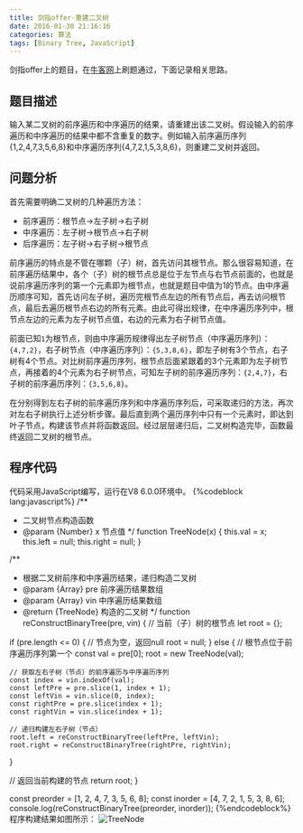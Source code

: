 ```yaml
---
title: 剑指offer-重建二叉树
date: 2016-01-30 21:16:16
categories: 算法
tags: [Binary Tree, JavaScript]
---
```

剑指offer上的题目，在[牛客网](https://www.nowcoder.com/)上刷题通过，下面记录相关思路。

## 题目描述
输入某二叉树的前序遍历和中序遍历的结果，请重建出该二叉树。假设输入的前序遍历和中序遍历的结果中都不含重复的数字。例如输入前序遍历序列{1,2,4,7,3,5,6,8}和中序遍历序列{4,7,2,1,5,3,8,6}，则重建二叉树并返回。

## 问题分析
首先需要明确二叉树的几种遍历方法：
- 前序遍历：根节点->左子树->右子树
- 中序遍历：左子树->根节点->右子树
- 后序遍历：左子树->右子树->根节点

前序遍历的特点是不管在哪颗（子）树，首先访问其根节点。那么很容易知道，在前序遍历结果中，各个（子）树的根节点总是位于左节点与右节点前面的，也就是说前序遍历序列的第一个元素即为根节点，也就是题目中值为1的节点。由中序遍历顺序可知，首先访问左子树，遍历完根节点左边的所有节点后，再去访问根节点，最后去遍历根节点右边的所有元素。由此可得出规律，在中序遍历序列中，根节点左边的元素为左子树节点值，右边的元素为右子树节点值。

前面已知`1`为根节点，则由中序遍历规律得出左子树节点（中序遍历序列）：`{4,7,2}`，右子树节点（中序遍历序列）：`{5,3,8,6}`，即左子树有3个节点，右子树有4个节点。对比树前序遍历序列，根节点后面紧跟着的3个元素即为左子树节点，再接着的4个元素为右子树节点，可知左子树的前序遍历序列：`{2,4,7}`，右子树的前序遍历序列：`{3,5,6,8}`。

在分别得到左右子树的前序遍历序列和中序遍历序列后，可采取递归的方法，再次对左右子树执行上述分析步骤。最后直到两个遍历序列中只有一个元素时，即达到叶子节点，构建该节点并将函数返回。经过层层递归后，二叉树构造完毕，函数最终返回二叉树的根节点。
<!--more-->
## 程序代码
代码采用JavaScript编写，运行在V8 6.0.0环境中。
{%codeblock lang:javascript%}
/**
 * 二叉树节点构造函数
 * @param {Number} x 节点值
 */
function TreeNode(x) {
  this.val = x;
  this.left = null;
  this.right = null;
}

/**
 * 根据二叉树前序和中序遍历结果，递归构造二叉树
 * @param  {Array}    pre 前序遍历结果数组
 * @param  {Array}    vin 中序遍历结果数组
 * @return {TreeNode}     构造的二叉树
 */
function reConstructBinaryTree(pre, vin) {
  // 当前（子）树的根节点
  let root = {};

  if (pre.length <= 0) {
    // 节点为空，返回null
    root = null;
  } else {
    // 根节点位于前序遍历序列第一个
    const val = pre[0];
    root = new TreeNode(val);

    // 获取左右子树（节点）的前序遍历与中序遍历序列
    const index = vin.indexOf(val);
    const leftPre = pre.slice(1, index + 1);
    const leftVin = vin.slice(0, index);
    const rightPre = pre.slice(index + 1);
    const rightVin = vin.slice(index + 1);

    // 递归构建左右子树（节点）
    root.left = reConstructBinaryTree(leftPre, leftVin);
    root.right = reConstructBinaryTree(rightPre, rightVin);
  }

  // 返回当前构建的节点
  return root;
}

const preorder = [1, 2, 4, 7, 3, 5, 6, 8];
const inorder = [4, 7, 2, 1, 5, 3, 8, 6];
console.log(reConstructBinaryTree(preorder, inorder));
{%endcodeblock%}
程序构建结果如图所示：
![TreeNode](http://7xs1tt.com1.z0.glb.clouddn.com//blog/%E5%89%91%E6%8C%87offer-%E9%87%8D%E5%BB%BA%E4%BA%8C%E5%8F%89%E6%A0%91/pic1.PNG)